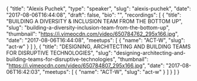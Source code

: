 {
  "title": "Alexis Puchek",
  "type": "speaker",
  "slug": "alexis-puchek",
  "date": "2017-08-06T16:44:08",
  "draft": false,
  "bio": "",
  "recordings": [
    {
      "title": "BUILDING A DIVERSITY & INCLUSION TEAM FROM THE BOTTOM UP",
      "slug": "building-a-diversity-inclusion-team-from-the-bottom-up",
      "thumbnail": "https://i.vimeocdn.com/video/650784762_295x166.jpg",
      "date": "2017-08-06T16:44:08",
      "meetups": [
        {
          "name": "ACT-W",
          "slug": "act-w"
        }
      ]
    },
    {
      "title": "DESIGNING, ARCHITECTING AND BUILDING TEAMS FOR DISRUPTIVE TECHNOLOGIES",
      "slug": "designing-architecting-and-building-teams-for-disruptive-technologies",
      "thumbnail": "https://i.vimeocdn.com/video/650784807_295x166.jpg",
      "date": "2017-08-06T16:42:03",
      "meetups": [
        {
          "name": "ACT-W",
          "slug": "act-w"
        }
      ]
    }
  ]
}